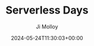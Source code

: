 ---
title: "Serverless Days"
date: 2024-05-24T11:30:03+00:00
# weight: 1
# aliases: ["/first"]
author: "Ji Molloy"
showToc: true
TocOpen: false
draft: false
hidemeta: false
comments: false
description: "Ji's experience attending the Serverless Days Conference"
canonicalURL: "https://jiyeonmolloy.github.io/serverless-days"
disableHLJS: true # to disable highlightjs
disableShare: true
disableHLJS: false
hideSummary: false
searchHidden: true
ShowReadingTime: true
ShowBreadCrumbs: true
ShowPostNavLinks: true
ShowWordCount: true
ShowRssButtonInSectionTermList: true
UseHugoToc: true
cover:
    image: "/assets/images/eevee-on-computer-circle.png" # image path/url
    alt: "Eevee on computer" # alt text
    caption: "Eevee" # display caption under cover
    relative: false # when using page bundles set this to true
    hidden: false # only hide on current single page
---